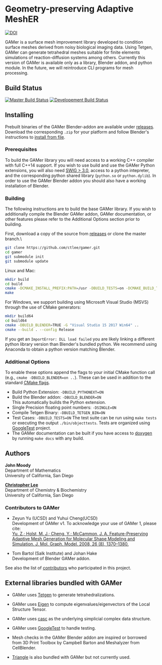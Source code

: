 # Geometry-preserving Adaptive MeshER
[![DOI](https://zenodo.org/badge/122682242.svg)](https://zenodo.org/badge/latestdoi/122682242)

GAMer is a surface mesh improvement library developed to condition surface meshes derived from noisy biological imaging data.
Using Tetgen, GAMer can generate tetrahedral meshes suitable for finite elements simulations of reaction-diffusion systems among others.
Currently this version of GAMer is available only as a library, Blender addon, and python module.
In the future, we will reintroduce CLI programs for mesh processing.

## Build Status
[![Master Build Status](https://travis-ci.org/ctlee/gamer.svg?branch=master)](https://travis-ci.org/ctlee/gamer)
[![Developement Build Status](https://travis-ci.org/ctlee/gamer.svg?branch=development)](https://travis-ci.org/ctlee/gamer)


## Installing
Prebuilt binaries of the GAMer Blender-addon are available under [releases](https://github.com/ctlee/gamer/releases).
Download the corresponding `.zip` for your platform and follow Blender's instructions to [install from file](https://docs.blender.org/manual/fi/dev/preferences/addons.html#header).

### Prerequisites
To build the GAMer library you will need access to a working C++ compiler with full C++14 support.
If you wish to use build and use the GAMer Python extensions, you will also need [SWIG > 3.0](http://www.swig.org/), access to a python intepreter, and the corresponding python shared library (`python.so` or `python.dylib`).
In order to use the GAMer Blender addon you should also have a working installation of Blender.

### Building
The following instructions are to build the base GAMer library.
If you wish to additionally compile the Blender GAMer addon, GAMer documentation, or other features please refer to the Additional Options section prior to building.

First, download a copy of the source from [releases](https://github.com/ctlee/gamer/releases) or clone the master branch.\
```bash
git clone https://github.com/ctlee/gamer.git
cd gamer
git submodule init
git submodule update
```

Linux and Mac:
```bash
mkdir build
cd build
cmake -DCMAKE_INSTALL_PREFIX:PATH=/usr -DBUILD_TESTS=on -DCMAKE_BUILD_TYPE=Release ..
make
```

For Windows, we support building using Microsoft Visual Studio (MSVS) through the use of CMake generators:
```bash
mkdir build64
cd build64
cmake -DBUILD_BLENDER=TRUE -G "Visual Studio 15 2017 Win64" ..
cmake --build . --config Release
```
If you get an `ImportError: DLL load failed` you are likely linking a different python library version than Blender's bundled python.
We recommend using Anaconda to obtain a python version matching Blender.

### Additional Options
To enable these options append the flags to your initial CMake function call
(e.g., `cmake -DBUILD_BLENDER=on ..`).
These can be used in addition to the standard [CMake flags](https://cmake.org/cmake/help/latest/manual/cmake.1.html).

* Build Python Extension: `-DBUILD_PYTHONEXT=ON`
* Build the Blender addon: `-DBUILD_BLENDER=ON`\
    This automatically builds the Python extension.
* Single Precision floating point numbers: `-DSINGLE=ON`
* Compile Tetgen Binary: `-DBUILD_TETGEN_BIN=ON`
* Test Cases: `-DBUILD_TESTS=ON`
    The test suite can be run using `make tests` or executing the output `./bin/objecttests`. Tests are organized using [GoogleTest](https://github.com/google/googletest) project.
* The GAMer documentation can be built if you have access to
[doxygen](http://www.doxygen.nl/) by running `make docs` with any build.

## Authors
**John Moody**\
Department of Mathematics\
University of California, San Diego

**[Christopher Lee](https://github.com/ctlee)**\
Department of Chemistry & Biochemistry\
University of California, San Diego

### Contributors to GAMer
* Zeyun Yu (UCSD) and Yuhui Cheng(UCSD)\
Development of GAMer v1. To acknowledge your use of GAMer 1, please cite:\
[Yu, Z.; Holst, M. J.; Cheng, Y.; McCammon, J. A. Feature-Preserving Adaptive Mesh Generation for Molecular Shape Modeling and Simulation. J. Mol. Graph. Model. 2008, 26 (8), 1370–1380.](https://doi.org/10.1016/j.jmgm.2008.01.007)

* Tom Bartol (Salk Institute) and Johan Hake\
Development of Blender GAMer addon.

See also the list of [contributors](https://github.com/ctlee/gamer/contributors) who participated in this project.

## External libraries bundled with GAMer
* GAMer uses [Tetgen](http://wias-berlin.de/software/tetgen/) to generate
tetrahedralizations.

* GAMer uses [Eigen](http://eigen.tuxfamily.org/index.php?title=Main_Page) to
compute eigenvalues/eigenvectors of the Local Structure Tensor.

* GAMer uses [casc](https://github.com/ctlee/casc) as the underlying simplicial
complex data structure.

* GAMer uses [GoogleTest](https://github.com/google/googletest) to handle testing.

* Mesh checks in the GAMer Blender addon are inspired or borrowed from 3D Print Toolbox by Campbell Barton and Meshalyzer from CellBlender.

* [Triangle](https://www.cs.cmu.edu/~quake/triangle.html) is also bundled with GAMer but not currently used.